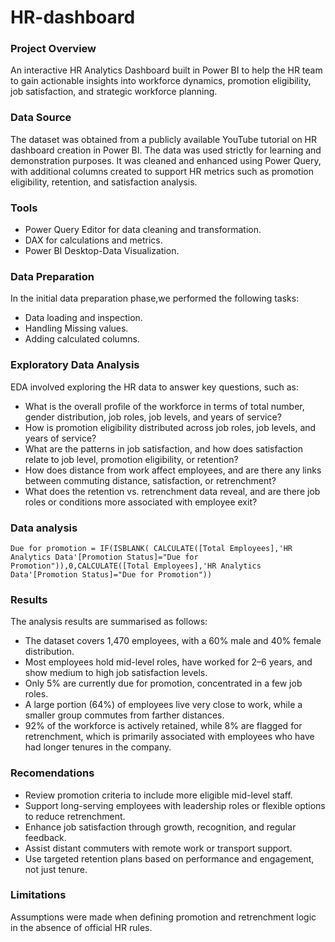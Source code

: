 # HR-dashboard
### Project Overview
An interactive HR Analytics Dashboard built in Power BI to help the HR team to gain actionable insights into workforce dynamics, promotion eligibility, job satisfaction, and strategic workforce planning.
### Data Source
The dataset was obtained from a publicly available YouTube tutorial on HR dashboard creation in Power BI. The data was used strictly for learning and demonstration purposes. It was cleaned and enhanced using Power Query, with additional columns created to support HR metrics such as promotion eligibility, retention, and satisfaction analysis.
### Tools
- Power Query Editor for data cleaning and transformation.
- DAX for calculations and metrics.
- Power BI Desktop-Data Visualization.

### Data Preparation
In the initial data preparation phase,we performed the following tasks:
- Data loading and inspection.
- Handling Missing values.
- Adding calculated columns.
### Exploratory Data Analysis
EDA involved exploring the HR data to answer key questions, such as:
- What is the overall profile of the workforce in terms of total number, gender distribution, job roles, job levels, and years of service?
- How is promotion eligibility distributed across job roles, job levels, and years of service?
- What are the patterns in job satisfaction, and how does satisfaction relate to job level, promotion eligibility, or retention?
- How does distance from work affect employees, and are there any links between commuting distance, satisfaction, or retrenchment?
- What does the retention vs. retrenchment data reveal, and are there job roles or conditions more associated with employee exit?
### Data analysis
``` Power Query
Due for promotion = IF(ISBLANK( CALCULATE([Total Employees],'HR Analytics Data'[Promotion Status]="Due for Promotion")),0,CALCULATE([Total Employees],'HR Analytics Data'[Promotion Status]="Due for Promotion"))
```
### Results
The analysis results are summarised as follows:
- The dataset covers 1,470 employees, with a 60% male and 40% female distribution.
-  Most employees hold mid-level roles, have worked for 2–6 years, and show medium to high job satisfaction levels.
-  Only 5% are currently due for promotion, concentrated in a few job roles.
-  A large portion (64%) of employees live very close to work, while a smaller group commutes from farther distances.
-  92% of the workforce is actively retained, while 8% are flagged for retrenchment, which is primarily associated with employees who have had longer tenures in the company.
### Recomendations
- Review promotion criteria to include more eligible mid-level staff.
- Support long-serving employees with leadership roles or flexible options to reduce retrenchment.
- Enhance job satisfaction through growth, recognition, and regular feedback.
- Assist distant commuters with remote work or transport support.
- Use targeted retention plans based on performance and engagement, not just tenure.
 ### Limitations
Assumptions were made when defining promotion and retrenchment logic in the absence of official HR rules.
